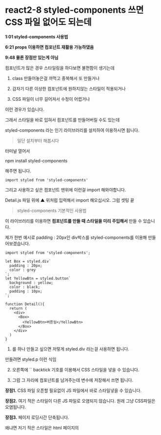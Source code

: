 # react2-8 ****styled-components 쓰면 CSS 파일 없어도 되는데****

**1:01 styled-components 사용법**

**6:21 props 이용하면 컴포넌트 재활용 가능하댔음**

**9:48 물론 장점만 있는게 아님**

컴포넌트가 많은 경우 스타일링을 하다보면 불편함이 생기는데

1. class 만들어놓은걸 까먹고 중복해서 또 만들거나

2. 갑자기 다른 이상한 컴포넌트에 원하지않는 스타일이 적용되거나

3. CSS 파일이 너무 길어져서 수정이 어렵거나

이런 경우가 있습니다.

그래서 스타일을 바로 입혀서 컴포넌트를 만들어버릴 수도 있는데

styled-components 라는 인기 라이브러리를 설치하여 이용하시면 됩니다.

> 일단 설치부터 해봅시다
> 

터미널 열어서

npm install styled-components

해주면 됩니다.

```
import styled from 'styled-components'
```

그리고 사용하고 싶은 컴포넌트 맨위에 이런걸 import 해와야합니다.

Detail.js 파일 위에 ▲ 위처럼 입력해서 import 해오십시오. 그럼 셋팅 끝

> styled-components 기본적인 사용법
> 

이 라이브러리를 이용하면 **컴포넌트를 만들 때 스타일을 미리 주입해서** 만들 수 있습니다.

제가 한번 예시로 padding : 20px인 div박스를 styled-components를 이용해 만들어보겠습니다.

```
import styled from 'styled-components';

let Box = styled.div`
  padding : 20px;
  color : grey
`;
let YellowBtn = styled.button`
  background : yellow;
  color : black;
  padding : 10px;
`;

function Detail(){
  return (
    <div>
      <Box>
        <YellowBtn>버튼임</YellowBtn>
      </Box>
    </div>
  )
}
```

1. <div>를 하나 만들고 싶으면 저렇게 styled.div 라는걸 사용하면 됩니다.

<p> 만들려면 styled.p 이런 식임

2. 오른쪽에 `` backtick 기호를 이용해서 CSS 스타일을 넣을 수 있습니다.

3. 그럼 그 자리에 컴포넌트를 남겨주는데 변수에 저장해서 쓰면 됩니다.

**장점1.** CSS 파일 오픈할 필요없이 JS 파일에서 바로 스타일넣을 수 있습니다.

**장점2.** 여기 적은 스타일이 다른 JS 파일로 오염되지 않습니다. 원래 그냥 CSS파일은 오염됩니다.

**장점3.** 페이지 로딩시간 단축됩니다.

왜냐면 저기 적은 스타일은 html 페이지의 <style>태그에 넣어줘서 그렇습니다.

> 실은 일반 CSS 파일도 오염방지 가능
> 

여러분이 App.css 파일을 만들어서 App.js에서 import해서 쓴다고 해도

거기 적은 클래스명들은 Detail.js까지 사용가능합니다. (오염됨)

프로젝트 사이즈가 작을 땐 편리하겠지만 사이즈가 커지면 관리하기 힘들어집니다.

그럴 땐 styled-components 써도 되지만 그냥 CSS파일에서도 다른 JS 파일에 간섭하지 않는 '모듈화' 기능을 제공하는데

**컴포넌트명.module.css**

이렇게 CSS 파일을 작명하면 됩니다.

그리고 컴포넌트명.js 파일에서 import 해서 쓰면 그 스타일들은 컴포넌트명.js 파일에만 적용됩니다.

> 추가 문법 : props로 재활용가능
> 

여러가지 비슷한 UI가 필요한 경우 어쩌죠?

예를 들어 지금 노란 버튼말고 오렌지색 버튼이 필요해지면?

물론 예전 강의를 잘 되살려보면 props 이용하면 기존 컴포넌트를 살짝씩 다르게 이용할 수 있다고 했습니다.

그래서 여기도 props 문법 지원합니다.

```
import styled from 'styled-components';

let YellowBtn = styled.button`
  background : ${ props => props.bg };
  color : black;
  padding : 10px;
`;

function Detail(){
  return (
    <div>
        <YellowBtn bg="orange">오렌지색 버튼임</YellowBtn>
        <YellowBtn bg="blue">파란색 버튼임</YellowBtn>
    </div>
  )
}
```

${ props => props.bg } 이게 styled-components 에서의 props 뚫는 문법입니다.

bg부분에 자유롭게 작명하면되고

이제 컴포넌트 쓸 때 bg라는 props를 입력가능합니다.

물론 CSS 쓴다고 이게 불가능한건 아닙니다. class 더 만들면 되는 것임

**Q. 저거 ${ } 이거 무슨 문법임?**

A. 자바스크립트 `` 백틱 따옴표 안에 적어도 문자를 만들 수 있는데

백틱으로 만든 문자 중간에 변수같은걸 넣고 싶을 때 ${ 변수명 } 이렇게 쓸 수 있습니다.

**Q. props 전송시 작명={ } 이렇게 전송안하고 따옴표써도 되나요?**

A. 넴

```
let YellowBtn = styled.button`
  background : ${ props => props.bg };
  color : ${ props => props.bg == 'blue' ? 'white' : 'black' };
  padding : 10px;
`;
```

자바스크립트 적는 공간이다보니까 이런 식의 스타일 프로그래밍도 가능합니다.

무슨 뜻이게요

> 세상에 장점만 있는게 어딨습니까
> 

**단점1.** JS 파일이 매우 복잡해집니다.

그리고 이 컴포넌트가 styled 인지 아니면 일반 컴포넌트인지 구분도 어렵습니다.

**단점2.** JS 파일 간 중복 디자인이 많이 필요하면 어쩌죠?

다른 파일에서 스타일 넣은 것들 import 해와서 쓰면 됩니다.

근데 그럼 CSS파일 쓰는거랑 차이가 없을 수도요

**단점3.** CSS 담당하는 디자이너가 있다면 협업시 불편할텐데

그 사람이 styled-components 문법을 모른다면

그 사람이 CSS로 짠걸 styled-components 문법으로 다시 바꾸거나 그런 작업이 필요하겠군요.

그래서 신기술같은거 도입시엔 언제나 미래를 생각해보아야합니다.

styled-components를 써보고 싶다면 직접 레이아웃 몇개 만들어보며 익혀보면 되겠습니다.

언제까지 강의만 보고 있을 것임